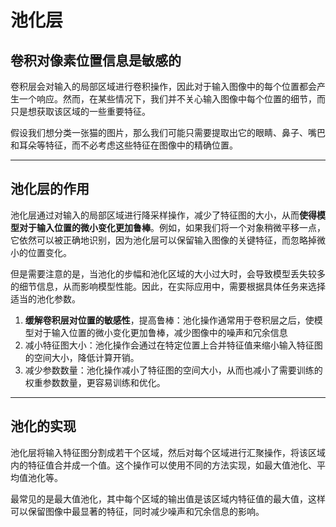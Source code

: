 # 池化层

## 卷积对像素位置信息是敏感的

卷积层会对输入的局部区域进行卷积操作，因此对于输入图像中的每个位置都会产生一个响应。然而，在某些情况下，我们并不关心输入图像中每个位置的细节，而只是想获取该区域的一些重要特征。

假设我们想分类一张猫的图片，那么我们可能只需要提取出它的眼睛、鼻子、嘴巴和耳朵等特征，而不必考虑这些特征在图像中的精确位置。

---

## 池化层的作用

池化层通过对输入的局部区域进行降采样操作，减少了特征图的大小，从而**使得模型对于输入位置的微小变化更加鲁棒**。例如，如果我们将一个对象稍微平移一点，它依然可以被正确地识别，因为池化层可以保留输入图像的关键特征，而忽略掉微小的位置变化。

但是需要注意的是，当池化的步幅和池化区域的大小过大时，会导致模型丢失较多的细节信息，从而影响模型性能。因此，在实际应用中，需要根据具体任务来选择适当的池化参数。

1. **缓解卷积层对位置的敏感性**，提高鲁棒：池化操作通常用于卷积层之后，使模型对于输入位置的微小变化更加鲁棒，减少图像中的噪声和冗余信息
2. 减小特征图大小：池化操作会通过在特定位置上合并特征值来缩小输入特征图的空间大小，降低计算开销。
3. 减少参数数量：池化操作减小了特征图的空间大小，从而也减小了需要训练的权重参数数量，更容易训练和优化。

---

## 池化的实现

池化层将输入特征图分割成若干个区域，然后对每个区域进行汇聚操作，将该区域内的特征值合并成一个值。这个操作可以使用不同的方法实现，如最大值池化、平均值池化等。

最常见的是最大值池化，其中每个区域的输出值是该区域内特征值的最大值，这样可以保留图像中最显著的特征，同时减少噪声和冗余信息的影响。